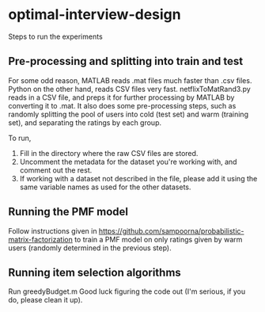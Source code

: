 # optimal-interview-design
Steps to run the experiments

## Pre-processing and splitting into train and test
For some odd reason, MATLAB reads .mat files much faster than .csv files. Python on the other hand, reads CSV files very fast.
netflixToMatRand3.py reads in a CSV file, and preps it for further processing by MATLAB by converting it to .mat. It also does some pre-processing steps, such as randomly splitting the pool of users into cold (test set) and warm (training set), and separating the ratings by each group.

To run,
1. Fill in the directory where the raw CSV files are stored.
2. Uncomment the metadata for the dataset you're working with, and comment out the rest.
3. If working with a dataset not described in the file, please add it using the same variable names as used for the other datasets.

## Running the PMF model
Follow instructions given in https://github.com/sampoorna/probabilistic-matrix-factorization to train a PMF model on only ratings given by warm users (randomly determined in the previous step).

## Running item selection algorithms
Run greedyBudget.m
Good luck figuring the code out (I'm serious, if you do, please clean it up). 